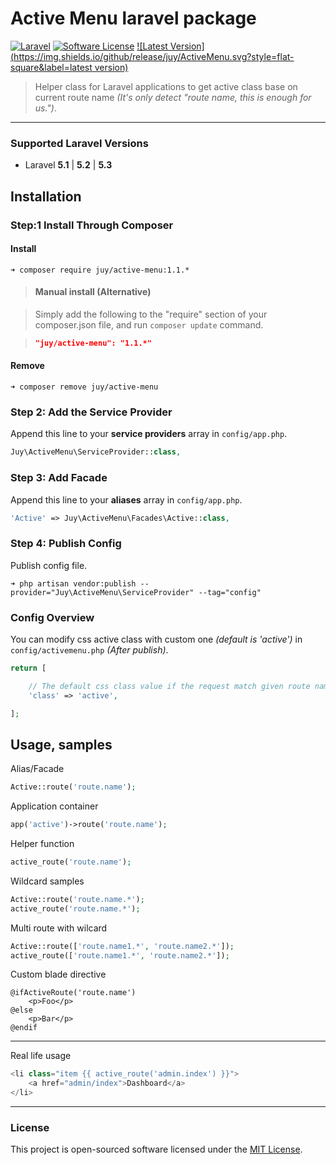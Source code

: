 # Active Menu laravel package

[![Laravel](https://img.shields.io/badge/Laravel-5.3.*-orange.svg?style=flat-square)](http://laravel.com) [![Software License](https://img.shields.io/badge/license-MIT-blue.svg?style=flat-square)](LICENSE.txt) [![Latest Version](https://img.shields.io/github/release/juy/ActiveMenu.svg?style=flat-square&label=latest version)](https://github.com/juy/ActiveMenu/tags)

> Helper class for Laravel applications to get active class base on current route name *(It's only detect "route name, this is enough for us.")*.

----------

### Supported Laravel Versions

- Laravel **5.1** | **5.2** | **5.3**

## Installation

### Step:1 Install Through Composer

#### Install

```
➜ composer require juy/active-menu:1.1.*
```

> #### Manual install (Alternative)

> Simply add the following to the "require" section of your composer.json file, and run `composer update` command.

> ```json
>"juy/active-menu": "1.1.*"
>```

#### Remove

```
➜ composer remove juy/active-menu
```

### Step 2: Add the Service Provider

Append this line to your **service providers** array in `config/app.php`.

```php
Juy\ActiveMenu\ServiceProvider::class,
```

### Step 3: Add Facade

Append this line to your **aliases** array in `config/app.php`.

```php
'Active' => Juy\ActiveMenu\Facades\Active::class,
```

### Step 4: Publish Config

Publish config file.

```
➜ php artisan vendor:publish --provider="Juy\ActiveMenu\ServiceProvider" --tag="config"
```

### Config Overview

You can modify css active class with custom one *(default is 'active')* in `config/activemenu.php` *(After publish)*.


```php
return [

    // The default css class value if the request match given route name
    'class' => 'active',

];
```


## Usage, samples

Alias/Facade

```php
Active::route('route.name');
```

Application container

```php
app('active')->route('route.name');
```

Helper function

```php
active_route('route.name');
```

Wildcard samples

```php
Active::route('route.name.*');
active_route('route.name.*');
```

Multi route with wilcard

```php
Active::route(['route.name1.*', 'route.name2.*']);
active_route(['route.name1.*', 'route.name2.*']);

```

Custom blade directive

```
@ifActiveRoute('route.name')
    <p>Foo</p>
@else
    <p>Bar</p>
@endif
```

----------

Real life usage

```php
<li class="item {{ active_route('admin.index') }}">
    <a href="admin/index">Dashboard</a>
</li>
```

----------

### License

This project is open-sourced software licensed under the [MIT License](LICENSE.txt).